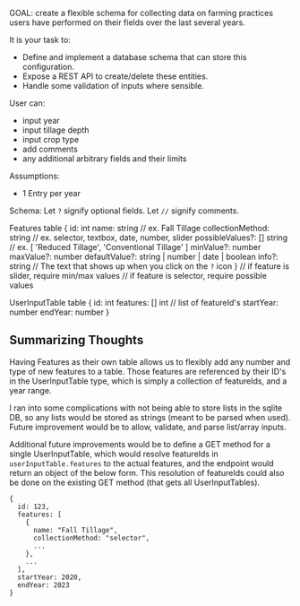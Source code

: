 GOAL: create a flexible schema for collecting data on farming practices users have performed on their fields over the last several years.

It is your task to:

- Define and implement a database schema that can store this configuration.
- Expose a REST API to create/delete these entities.
- Handle some validation of inputs where sensible.

User can:

- input year
- input tillage depth
- input crop type
- add comments
- any additional arbitrary fields and their limits

Assumptions:

- 1 Entry per year

Schema:
Let `?` signify optional fields.
Let `//` signify comments.

Features table {
id: int
name: string // ex. Fall Tillage
collectionMethod: string // ex. selector, textbox, date, number, slider
possibleValues?: [] string // ex. [ 'Reduced Tillage', 'Conventional Tillage' ]
minValue?: number
maxValue?: number
defaultValue?: string | number | date | boolean
info?: string // The text that shows up when you click on the `?` icon
}
// if feature is slider, require min/max values
// if feature is selector, require possible values

UserInputTable table {
id: int
features: [] int // list of featureId's
startYear: number
endYear: number
}

## Summarizing Thoughts

Having Features as their own table allows us to flexibly add any number and type of new features to a table. Those features are referenced by their ID's in the UserInputTable type, which is simply a collection of featureIds, and a year range.

I ran into some complications with not being able to store lists in the sqlite DB, so any lists would be stored as strings (meant to be parsed when used). Future improvement would be to allow, validate, and parse list/array inputs.

Additional future improvements would be to define a GET method for a single UserInputTable, which would resolve featureIds in `userInputTable.features` to the actual features, and the endpoint would return an object of the below form. This resolution of featureIds could also be done on the existing GET method (that gets all UserInputTables).

```
{
  id: 123,
  features: [
    {
      name: "Fall Tillage",
      collectionMethod: "selector",
      ...
    },
    ...
  ],
  startYear: 2020,
  endYear: 2023
}
```
